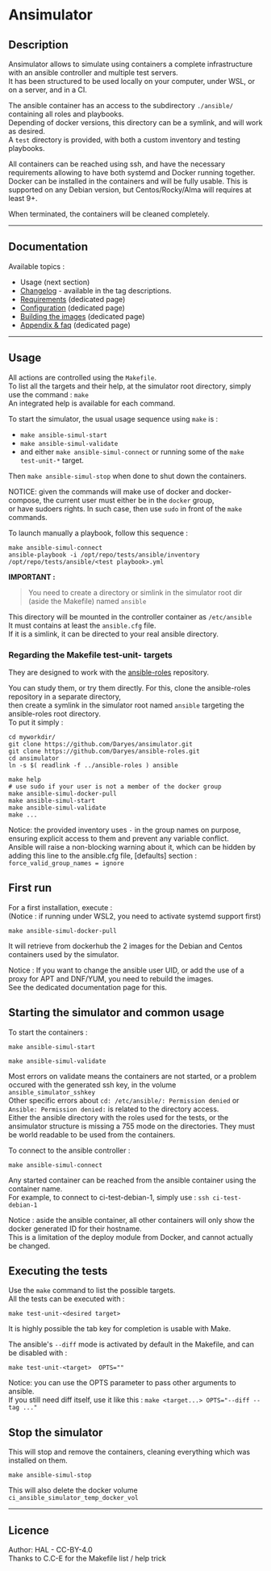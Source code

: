 # Ansimulator


## Description

Ansimulator allows to simulate using containers a complete infrastructure with an ansible controller and multiple test servers.  
It has been structured to be used locally on your computer, under WSL, or on a server, and in a CI.

The ansible container has an access to the subdirectory `./ansible/` containing all roles and playbooks.  
Depending of docker versions, this directory can be a symlink, and will work as desired.  
A `test` directory is provided, with both a custom inventory and testing playbooks.

All containers can be reached using ssh, and have the necessary requirements allowing to have both systemd and Docker running together.  
Docker can be installed in the containers and will be fully usable. This is supported on any Debian version, but Centos/Rocky/Alma will requires at least 9+.  

When terminated, the containers will be cleaned completely.


---
## Documentation

Available topics :
* Usage (next section)
* [Changelog](https://github.com/Daryes/ansimulator/tags) - available in the tag descriptions.
* [Requirements](doc/requirements.md) (dedicated page)
* [Configuration](doc/config.md) (dedicated page)
* [Building the images](doc/build.md) (dedicated page)
* [Appendix & faq](doc/appendix.md) (dedicated page)


---
## Usage

All actions are controlled using the `Makefile`.  
To list all the targets and their help, at the simulator root directory, simply use the command : `make`  
An integrated help is available for each command.


To start the simulator, the usual usage sequence using `make` is :  
* `make ansible-simul-start`
* `make ansible-simul-validate`
* and either `make ansible-simul-connect` or running some of the `make test-unit-*` target.  

Then `make ansible-simul-stop` when done to shut down the containers.

NOTICE: given the commands will make use of docker and docker-compose, the current user must either be in the `docker` group,  
or have sudoers rights. In such case, then use `sudo` in front of the `make` commands.


To launch manually a playbook, follow this sequence : 
```
make ansible-simul-connect
ansible-playbook -i /opt/repo/tests/ansible/inventory  /opt/repo/tests/ansible/<test playbook>.yml
```


**IMPORTANT :**  

> You need to create a directory or simlink in the simulator root dir (aside the Makefile) named `ansible`

This directory will be mounted in the controller container as `/etc/ansible`  
It must contains at least the `ansible.cfg` file.  
If it is a simlink, it can be directed to your real ansible directory. 


### Regarding the Makefile test-unit- targets  

They are designed to work with the [ansible-roles](https://github.com/Daryes/ansible-roles) repository.  

You can study them, or try them directly. For this, clone the ansible-roles repository in a separate directory,  
then create a symlink in the simulator root named `ansible` targeting the ansible-roles root directory.  
To put it simply :  
```
cd myworkdir/
git clone https://github.com/Daryes/ansimulator.git
git clone https://github.com/Daryes/ansible-roles.git
cd ansimulator
ln -s $( readlink -f ../ansible-roles ) ansible

make help
# use sudo if your user is not a member of the docker group
make ansible-simul-docker-pull
make ansible-simul-start
make ansible-simul-validate
make ...
```

Notice: the provided inventory uses `-` in the group names on purpose, ensuring explicit access to them and prevent any variable conflict.  
Ansible will raise a non-blocking warning about it, which can be hidden by adding this line to the ansible.cfg file,  [defaults] section : `force_valid_group_names = ignore`


## First run

For a first installation, execute :                                                               
(Notice : if running under WSL2, you need to activate systemd support first)
```
make ansible-simul-docker-pull
```  
It will retrieve from dockerhub the 2 images for the Debian and Centos containers used by the simulator.  

Notice : If you want to change the ansible user UID, or add the use of a proxy for APT and DNF/YUM, you need to rebuild the images.  
See the dedicated documentation page for this.


## Starting the simulator and common usage

To start the containers :
```
make ansible-simul-start

make ansible-simul-validate
```
Most errors on validate means the containers are not started, or a problem occured with the generated ssh key, in the volume `ansible_simulator_sshkey`  
Other specific errors about `cd: /etc/ansible/: Permission denied` or `Ansible: Permission denied:` is related to the directory access.  
Either the ansible directory with the roles used for the tests, or the ansimulator structure is missing a 755 mode on the directories. They must be world readable to be used from the containers.  


To connect to the ansible controller :
```
make ansible-simul-connect
```

Any started container can be reached from the ansible container using the container name.  
For example, to connect to ci-test-debian-1, simply use : `ssh ci-test-debian-1`  

Notice : aside the ansible container, all other containers will only show the docker generated ID for their hostname.  
This is a limitation of the deploy module from Docker, and cannot actually be changed.


## Executing the tests

Use the `make` command to list the possible targets.  
All the tests can be executed with :
```
make test-unit-<desired target>
```
It is highly possible the tab key for completion is usable with Make.


The ansible's `--diff` mode is activated by default in the Makefile, and can be disabled with :
```
make test-unit-<target>  OPTS=""
```

Notice: you can use the OPTS parameter to pass other arguments to ansible.  
If you still need diff itself, use it like this : `make <target...> OPTS="--diff --tag ..."`


## Stop the simulator

This will stop and remove the containers, cleaning everything which was installed on them.
```
make ansible-simul-stop
```
This will also delete the docker volume `ci_ansible_simulator_temp_docker_vol`


---
## Licence

Author: HAL - CC-BY-4.0  
Thanks to C.C-E for the Makefile list / help trick

